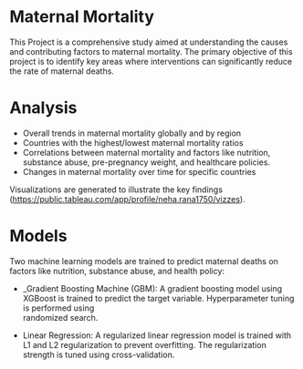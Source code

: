 # Maternal Mortality

This Project is a comprehensive study aimed at understanding the causes and contributing factors to maternal mortality. The primary objective of this project is to identify key areas where interventions can significantly reduce the rate of maternal deaths.

# Analysis

  * Overall trends in maternal mortality globally and by region
  * Countries with the highest/lowest maternal mortality ratios
  * Correlations between maternal mortality and factors like nutrition, substance abuse, pre-pregnancy weight, and healthcare policies.
  * Changes in maternal mortality over time for specific countries
  
  Visualizations are generated to illustrate the key findings (https://public.tableau.com/app/profile/neha.rana1750/vizzes).

# Models

Two machine learning models are trained to predict maternal deaths on factors like nutrition, substance abuse, and health policy:

 * _Gradient Boosting Machine (GBM): A gradient boosting model using XGBoost is trained to predict the target variable. Hyperparameter tuning is performed using  
   randomized search.

 * Linear Regression: A regularized linear regression model is trained with L1 and L2 regularization to prevent overfitting. The regularization strength is tuned 
   using cross-validation.
